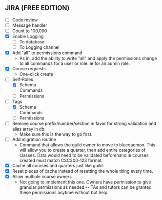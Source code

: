 ## JIRA (FREE EDITION)
- [ ] Code review
- [ ] Message handler
- [ ] Count to 100,000
- [x] Enable Logging
  - [ ] To database
  - [ ] To Logging channel
- [x] Add "all" to permissions command
  - As in, add the ability to write "all" and apply the permissions change to all commands for a user or role. ie for an admin role.
- [x] Course requests
  - One-click create
- [ ] Self-Roles
  - [x] Schema
  - [ ] Commands
  - [ ] Permissions
- [ ] Tags
  - [x] Schema
  - [ ] Commands
  - [ ] Permissions
- [ ] Remove course prefix/number/section in favor for strong validation and alias array in db.
  - Make sure this is the way to go first.
- [ ] Add migration routine
  - Command that allows the guild owner to move to bluedaemon. This will allow you to create a quarter, then add entire categories of classes. Data would need to be validated beforehand ie courses created must match CSC300-123 format.
- [x] Cache all courses and quarters just like guild.
- [x] Reset pieces of cache instead of resetting the whole thing every time.
- [x] Allow multiple course owners
  - Not going to implement this one. Owners have permission to give granular permissions as needed -- TAs and tutors can be granted these permissions anytime without bot help.